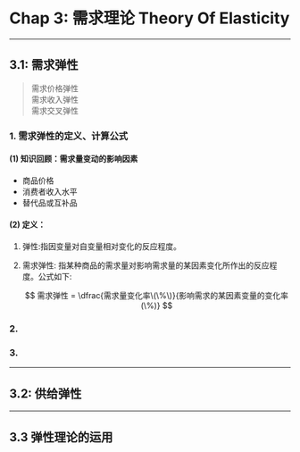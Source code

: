 # Chap 3: 需求理论 Theory Of Elasticity
> 
> 



---



## 3.1: 需求弹性
> 需求价格弹性  
> 需求收入弹性  
> 需求交叉弹性  

### 1. 需求弹性的定义、计算公式

#### (1) 知识回顾：需求量变动的影响因素
- 商品价格
- 消费者收入水平
- 替代品或互补品
#### (2) 定义：
1. 弹性:指因变量对自变量相对变化的反应程度。
1. 需求弹性:
    指某种商品的需求量对影响需求量的某因素变化所作出的反应程度。公式如下:
    
    $$
    需求弹性 = \dfrac{需求量变化率\(\%\)}{影响需求的某因素变量的变化率(\%)} 
    $$


### 2. 

### 3.




---



## 3.2: 供给弹性



---



## 3.3 弹性理论的运用